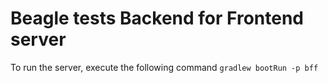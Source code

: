 
# Beagle tests Backend for Frontend server

To run the server, execute the following command ``gradlew bootRun -p bff``




